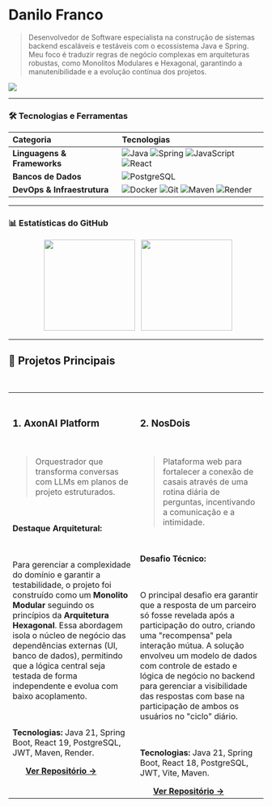 # Danilo Franco
> Desenvolvedor de Software especialista na construção de sistemas backend escaláveis e testáveis com o ecossistema Java e Spring. Meu foco é traduzir regras de negócio complexas em arquiteturas robustas, como Monolitos Modulares e Hexagonal, garantindo a manutenibilidade e a evolução contínua dos projetos.

<a href="https://www.linkedin.com/in/danilo-franco-852a4841/" target="_blank"><img src="https://img.shields.io/badge/-LinkedIn-%230077B5?style=for-the-badge&logo=linkedin&logoColor=white" target="_blank"></a>

---

### 🛠️ Tecnologias e Ferramentas

| Categoria | Tecnologias |
| :--- | :--- |
| **Linguagens & Frameworks** | <img src="https://img.shields.io/badge/Java-ED8B00?style=for-the-badge&logo=openjdk&logoColor=white" alt="Java"/> <img src="https://img.shields.io/badge/Spring-6DB33F?style=for-the-badge&logo=spring&logoColor=white" alt="Spring"/> <img src="https://img.shields.io/badge/JavaScript-F7DF1E?style=for-the-badge&logo=javascript&logoColor=black" alt="JavaScript"/> <img src="https://img.shields.io/badge/React-20232A?style=for-the-badge&logo=react&logoColor=61DAFB" alt="React"/> |
| **Bancos de Dados** | <img src="https://img.shields.io/badge/PostgreSQL-316192?style=for-the-badge&logo=postgresql&logoColor=white" alt="PostgreSQL"/> |
| **DevOps & Infraestrutura** | <img src="https://img.shields.io/badge/Docker-2496ED?style=for-the-badge&logo=docker&logoColor=white" alt="Docker"/> <img src="https://img.shields.io/badge/Git-F05032?style=for-the-badge&logo=git&logoColor=white" alt="Git"/> <img src="https://img.shields.io/badge/Maven-C71A36?style=for-the-badge&logo=apache-maven&logoColor=white" alt="Maven"/> <img src="https://img.shields.io/badge/Render-46E3B7?style=for-the-badge&logo=render&logoColor=white" alt="Render"/> |

---

### 📊 Estatísticas do GitHub

<p align="center">
  <img height="180em" src="https://github-readme-stats.vercel.app/api?username=danilofranco1990&show_icons=true&theme=dracula&count_private=true&cache_seconds=7200"/>
  <img height="180em" src="https://github-readme-stats.vercel.app/api/top-langs/?username=danilofranco1990&layout=compact&langs_count=7&theme=dracula&cache_seconds=7200"/>
</p>

---

## 🚀 Projetos Principais

<table>
  <tr>
    <td width="50%" valign="top">
      <h3>1. AxonAI Platform</h3>
      <blockquote>Orquestrador que transforma conversas com LLMs em planos de projeto estruturados.</blockquote>
      <p><strong>Destaque Arquitetural:</strong></p>
      <p>Para gerenciar a complexidade do domínio e garantir a testabilidade, o projeto foi construído como um <strong>Monolito Modular</strong> seguindo os princípios da <strong>Arquitetura Hexagonal</strong>. Essa abordagem isola o núcleo de negócio das dependências externas (UI, banco de dados), permitindo que a lógica central seja testada de forma independente e evolua com baixo acoplamento.</p>
      <p><strong>Tecnologias:</strong> Java 21, Spring Boot, React 19, PostgreSQL, JWT, Maven, Render.</p>
      <a href="https://github.com/danilofranco1990/axonai-platform" target="_blank"><strong>Ver Repositório →</strong></a>
    </td>
    <td width="50%" valign="top">
      <h3>2. NosDois</h3>
      <blockquote>Plataforma web para fortalecer a conexão de casais através de uma rotina diária de perguntas, incentivando a comunicação e a intimidade.</blockquote>
      <p><strong>Desafio Técnico:</strong></p>
      <p>O principal desafio era garantir que a resposta de um parceiro só fosse revelada após a participação do outro, criando uma "recompensa" pela interação mútua. A solução envolveu um modelo de dados com controle de estado e lógica de negócio no backend para gerenciar a visibilidade das respostas com base na participação de ambos os usuários no "ciclo" diário.</p>
      <p><strong>Tecnologias:</strong> Java 21, Spring Boot, React 18, PostgreSQL, JWT, Vite, Maven.</p>
      <a href="https://github.com/danilofranco1990/nosdois" target="_blank"><strong>Ver Repositório →</strong></a>
    </td>
  </tr>
</table>
